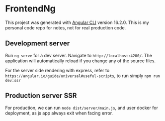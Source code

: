 # FrontendNg

This project was generated with [Angular CLI](https://github.com/angular/angular-cli) version 16.2.0.
This is my personal code repo for notes, not for real production code. 

## Development server

Run `ng serve` for a dev server. Navigate to `http://localhost:4200/`. The application will automatically reload if you change any of the source files.

For the server side rendering with express, refer to `https://angular.io/guide/universal#useful-scripts`, to run simply `npm run dev:ssr`

## Production server SSR

For production, we can run `node dist/server/main.js`, and user docker for deployment, as js app always exit when facing error. 